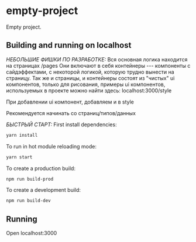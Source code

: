 # empty-project

Empty project.

## Building and running on localhost

*НЕБОЛЬШИЕ ФИШКИ ПО РАЗРАБОТКЕ:*
Вся основная логика находится на страницах /pages
Они включают в себя контейнеры --- компоненты с сайдэффектами,
с некоторой логикой, которую трудно вынести на страницу.
Так же и страницы, и контейнеры состоят из "чистых" ui компонентов, только для рисования,
примеры ui компонентов, используемых в проекте можно найти здесь:
localhost:3000/style

При добавлении ui компонент, добавляем и в style

Рекомендуется начинать со страниц/типов/данных

*БЫСТРЫЙ СТАРТ:*
First install dependencies:

```sh
yarn install
```

To run in hot module reloading mode:

```sh
yarn start
```

To create a production build:

```sh
npm run build-prod
```

To create a development build:

```sh
npm run build-dev
```

## Running

Open localhost:3000